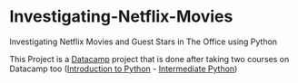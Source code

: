 # Investigating-Netflix-Movies
Investigating Netflix Movies and Guest Stars in The Office using Python

This Project is a [Datacamp](https://app.datacamp.com/learn) project that is done after taking two courses on Datacamp too ([Introduction to Python](https://app.datacamp.com/learn/courses/intro-to-python-for-data-science) - [Intermediate Python](https://app.datacamp.com/learn/courses/intermediate-python))
